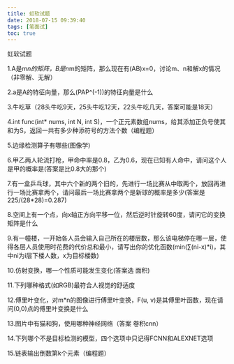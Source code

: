 ```yaml
---
title: 虹软试题
date: 2018-07-15 09:39:40
tags: [笔面试]
toc: true
---
```



虹软试题
<!--more-->
1.A是m*n的矩阵，B是n*m的矩阵，那么现在有(AB)x=0，讨论m、n和解x的情况（非零解、无解）



2.a是A的特征向量，那么(PAP^(-1))的特征向量是什么



3.牛吃草（28头牛吃9天，25头牛吃12天，22头牛吃几天，答案可能是18天）



4.int func(int* nums, int N, int S)，一个正元素数组nums，给其添加正负号使其和为S，返回一共有多少种添符号的方法个数（编程题）



5.边缘检测算子有哪些(图像学)



6.甲乙两人轮流打枪，甲命中率是0.8，乙为0.6，现在已知有人命中，请问这个人是甲的概率是(答案是比0.8大的那个)


7.有一盒乒乓球，其中六个新的两个旧的，先进行一场比赛从中取两个，放回再进行一场比赛拿两个，请问最后一场比赛拿两个是新球的概率是多少(答案是225/(28*28)=0.287)



8.空间上有一个点，向x轴正方向平移一位，然后逆时针旋转60度，请问它的变换矩阵是什么



9.有一幢楼，一开始各人员会输入自己所在的楼层数，那么该电梯停在哪一层，使得各层人员使用时花费的代价总和最小，请写出你的优化函数(min(∑(ni-x)*i)，其中ni为i层下楼人数，x为目标楼数)



10.仿射变换，哪一个性质可能发生变化(答案选 面积)



11.下列哪种格式(如RGB)最符合人视觉的舒适度



12.傅里叶变化，对m*n的图像进行傅里叶变换，F(u, v)是其傅里叶函数，现在请问(0,0)点的傅里叶变换是什么



13.图片中有猫和狗，使用哪种神经网络（答案 卷积cnn）



14.下列哪个不是目标检测的模型，四个选项中只记得FCNN和ALEXNET选项



15.链表输出倒数第k个元素（编程题）